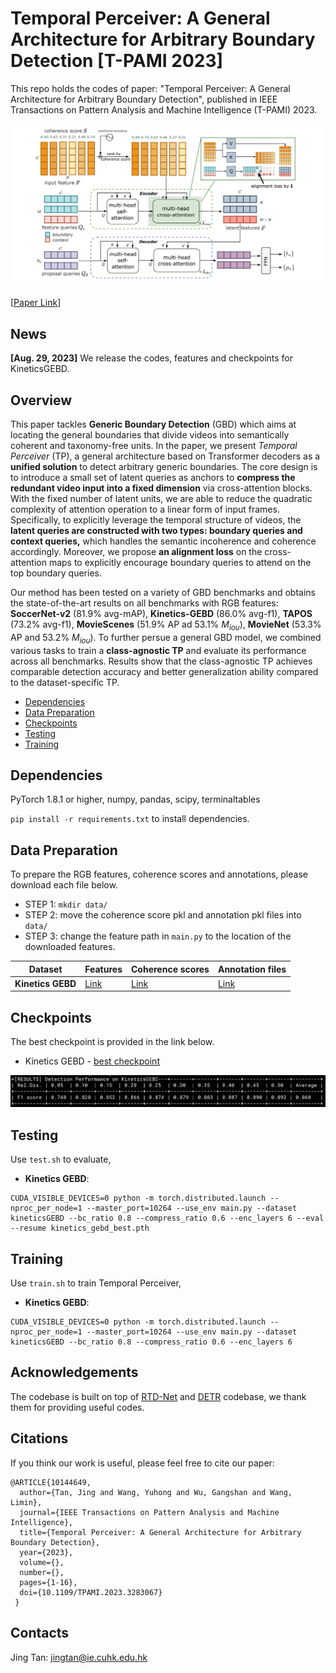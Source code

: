 # Temporal Perceiver: A General Architecture for Arbitrary Boundary Detection [T-PAMI 2023]

This repo holds the codes of paper: "Temporal Perceiver: A General Architecture for Arbitrary Boundary Detection", published in IEEE Transactions on Pattern Analysis and Machine Intelligence (T-PAMI) 2023.

<img src="imgs/image-20230813193016280.png" alt="image-20230813193016280" style="zoom: 50%;" />

[[Paper Link](https://ieeexplore.ieee.org/document/10144649)] 

## News

**[Aug. 29, 2023]** We release the codes, features and checkpoints for KineticsGEBD.

## Overview

This paper tackles **Generic Boundary Detection** (GBD) which aims at locating the general boundaries that divide videos into semantically coherent and taxonomy-free units. In the paper, we present *Temporal Perceiver* (TP), a general architecture based on Transformer decoders as a **unified solution** to detect arbitrary generic boundaries. The core design is to introduce a small set of latent queries as anchors to **compress the redundant video input into a fixed dimension** via cross-attention blocks. With the fixed number of latent units, we are able to reduce the quadratic complexity of attention operation to a linear form of input frames. Specifically, to explicitly leverage the temporal structure of videos, the **latent queries are constructed with two types: boundary queries and context queries,** which handles the semantic incoherence and coherence accordingly. Moreover, we propose **an alignment loss** on the cross-attention maps to explicitly encourage boundary queries to attend on the top boundary queries. 

Our method has been tested on a variety of GBD benchmarks and obtains the state-of-the-art results on all benchmarks with RGB features: **SoccerNet-v2** (81.9% avg-mAP), **Kinetics-GEBD** (86.0% avg-f1), **TAPOS** (73.2% avg-f1), **MovieScenes** (51.9% AP ad 53.1% $M_{iou}$), **MovieNet** (53.3% AP and 53.2% $M_{iou}$). To further persue a general GBD model, we combined various tasks to train a **class-agnostic TP** and evaluate its performance across all benchmarks. Results show that the class-agnostic TP achieves comparable detection accuracy and better generalization ability compared to the dataset-specific TP.

- [Dependencies](#dependencies)
- [Data Preparation](#data-preparation)
- [Checkpoints](#checkpoints)
- [Testing](#testing)
- [Training](#training)

## Dependencies

PyTorch 1.8.1 or higher, numpy, pandas, scipy, terminaltables

`pip install -r requirements.txt` to install dependencies.

## Data Preparation

To prepare the RGB features, coherence scores and annotations, please download each file below. 

- STEP 1: `mkdir data/`
- STEP 2: move the coherence score pkl and annotation pkl files into `data/`
- STEP 3: change the feature path in `main.py` to the location of the downloaded features.

| Dataset           | Features                                                     | Coherence scores                                             | Annotation files                                             |
| ----------------- | ------------------------------------------------------------ | ------------------------------------------------------------ | ------------------------------------------------------------ |
| **Kinetics GEBD** | [Link](https://mycuhk-my.sharepoint.com/:u:/g/personal/1155208004_link_cuhk_edu_hk/Eai6kWcRMhdIhRyop3O84CkBvXyanVd4jT4IpW3Up0YNKA?e=puZLaG) | [Link](https://drive.google.com/drive/folders/143ElftovnG3_4OMw_Cm4InQDUt7nufYb?usp=sharing) | [Link](https://drive.google.com/drive/folders/19GRMvxwDZ1EBatdmc-XzYu5HS_ck_CRO?usp=sharing) |

## Checkpoints

The best checkpoint is provided in the link below. 

- Kinetics GEBD - [best checkpoint](https://drive.google.com/file/d/1WsDgY3PxovXWQkffOCQ9kx5c2dE1zrqM/view?usp=sharing) 

![image-20230814003610810](imgs/image-20230814003610810.png)

## Testing

Use `test.sh` to evaluate,

- **Kinetics GEBD**:  

```
CUDA_VISIBLE_DEVICES=0 python -m torch.distributed.launch --nproc_per_node=1 --master_port=10264 --use_env main.py --dataset kineticsGEBD --bc_ratio 0.8 --compress_ratio 0.6 --enc_layers 6 --eval --resume kinetics_gebd_best.pth
```

## Training 

Use `train.sh` to train Temporal Perceiver,

- **Kinetics GEBD**:

`````````
CUDA_VISIBLE_DEVICES=0 python -m torch.distributed.launch --nproc_per_node=1 --master_port=10264 --use_env main.py --dataset kineticsGEBD --bc_ratio 0.8 --compress_ratio 0.6 --enc_layers 6 
`````````

## Acknowledgements

The codebase is built on top of [RTD-Net](https://github.com/MCG-NJU/RTD-Action) and [DETR](https://github.com/facebookresearch/detr) codebase, we thank them for providing useful codes.

## Citations

If you think our work is useful, please feel free to cite our paper:

```
@ARTICLE{10144649,
  author={Tan, Jing and Wang, Yuhong and Wu, Gangshan and Wang, Limin},
  journal={IEEE Transactions on Pattern Analysis and Machine Intelligence}, 
  title={Temporal Perceiver: A General Architecture for Arbitrary Boundary Detection}, 
  year={2023},
  volume={},
  number={},
  pages={1-16},
  doi={10.1109/TPAMI.2023.3283067}
 }
```

## Contacts

Jing Tan: jingtan@ie.cuhk.edu.hk

